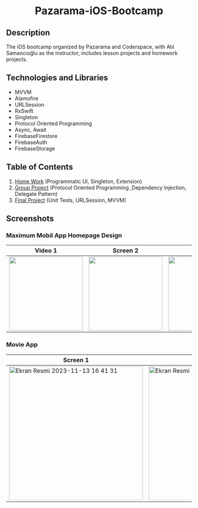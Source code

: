<h1 align="center">
     Pazarama-iOS-Bootcamp
</h1>

## Description
<p>The iOS bootcamp organized by Pazarama and Coderspace, with Atıl Samancıoğlu as the instructor, includes lesson projects and homework projects.</p>

## Technologies and Libraries
- MVVM
- Alamofire
- URLSession
- RxSwift
- Singleton
- Protocol Oriented Programming
- Async, Await
- FirebaseFirestore
- FirebaseAuth
- FirebaseStorage

## Table of Contents
1. [Home Work](https://github.com/samettigy/UIMaximumApp/tree/main) (Programmatic UI, Singleton, Extension)<br>
2. [Group Project](https://github.com/samettigy/Pazarama-iOS-Bootcamp/tree/main/GroupProject) (Protocol Oriented Programming ,Dependency Injection, Delegate Pattern)<br>
3. [Final Project](https://github.com/samettigy/Pazarama-iOS-Bootcamp/tree/main/FinalProject) (Unit Tests, URLSession, MVVM)


## Screenshots

### Maximum Mobil App Homepage Design

| Video 1 | Screen 2 | Screen 3 |
| ----------- | ---------------- | ---------------- |
| <img width="200px" src="https://github.com/samettigy/UIMaximumApp/assets/116752451/e20dca9a-5773-46c0-85b3-42cab4b6483a"> | <img width="200px" src="https://github.com/samettigy/UIMaximumApp/assets/116752451/9c4e674b-25e0-46e0-95de-164a63b7e878"> | <img width="200px" src="https://github.com/samettigy/UIMaximumApp/assets/116752451/1858bce3-e1fc-47e7-8dbc-1d685abda09d"> |






### Movie App


| Screen 1 | Screen 2 | Screen 3 |
| ----------- | ---------------- | ---------------- |
| <img width="363" alt="Ekran Resmi 2023-11-13 16 41 31" src="https://github.com/samettigy/MovieAppFilter/assets/116752451/52b050b4-3522-43bc-851b-c0437cc94d36"> | <img width="363" alt="Ekran Resmi 2023-11-13 16 42 46" src="https://github.com/samettigy/MovieAppFilter/assets/116752451/68a87b61-4ee8-46ae-8253-44ad1d43e3c6"> | <img width="363" alt="Ekran Resmi 2023-11-13 16 45 13" src="https://github.com/samettigy/MovieAppFilter/assets/116752451/35810f37-60d8-4cde-9f78-3ddae6ef1a60"> |






